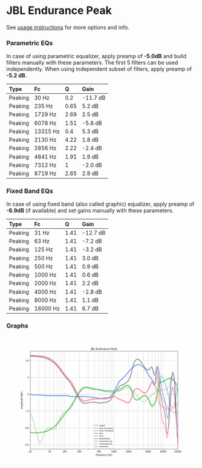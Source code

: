 # JBL Endurance Peak
See [usage instructions](https://github.com/jaakkopasanen/AutoEq#usage) for more options and info.

### Parametric EQs
In case of using parametric equalizer, apply preamp of **-5.0dB** and build filters manually
with these parameters. The first 5 filters can be used independently.
When using independent subset of filters, apply preamp of **-5.2 dB**.

| Type    | Fc       |    Q | Gain     |
|:--------|:---------|:-----|:---------|
| Peaking | 30 Hz    | 0.2  | -11.7 dB |
| Peaking | 235 Hz   | 0.65 | 5.2 dB   |
| Peaking | 1729 Hz  | 2.69 | 2.5 dB   |
| Peaking | 6078 Hz  | 1.51 | -5.8 dB  |
| Peaking | 13315 Hz | 0.4  | 5.3 dB   |
| Peaking | 2130 Hz  | 4.22 | 1.8 dB   |
| Peaking | 2856 Hz  | 2.22 | -2.4 dB  |
| Peaking | 4841 Hz  | 1.91 | 1.9 dB   |
| Peaking | 7312 Hz  | 1    | -2.0 dB  |
| Peaking | 8719 Hz  | 2.65 | 2.9 dB   |

### Fixed Band EQs
In case of using fixed band (also called graphic) equalizer, apply preamp of **-6.9dB**
(if available) and set gains manually with these parameters.

| Type    | Fc       |    Q | Gain     |
|:--------|:---------|:-----|:---------|
| Peaking | 31 Hz    | 1.41 | -12.7 dB |
| Peaking | 63 Hz    | 1.41 | -7.2 dB  |
| Peaking | 125 Hz   | 1.41 | -3.2 dB  |
| Peaking | 250 Hz   | 1.41 | 3.0 dB   |
| Peaking | 500 Hz   | 1.41 | 0.9 dB   |
| Peaking | 1000 Hz  | 1.41 | 0.6 dB   |
| Peaking | 2000 Hz  | 1.41 | 2.2 dB   |
| Peaking | 4000 Hz  | 1.41 | -2.8 dB  |
| Peaking | 8000 Hz  | 1.41 | 1.1 dB   |
| Peaking | 16000 Hz | 1.41 | 6.7 dB   |

### Graphs
![](./JBL%20Endurance%20Peak.png)